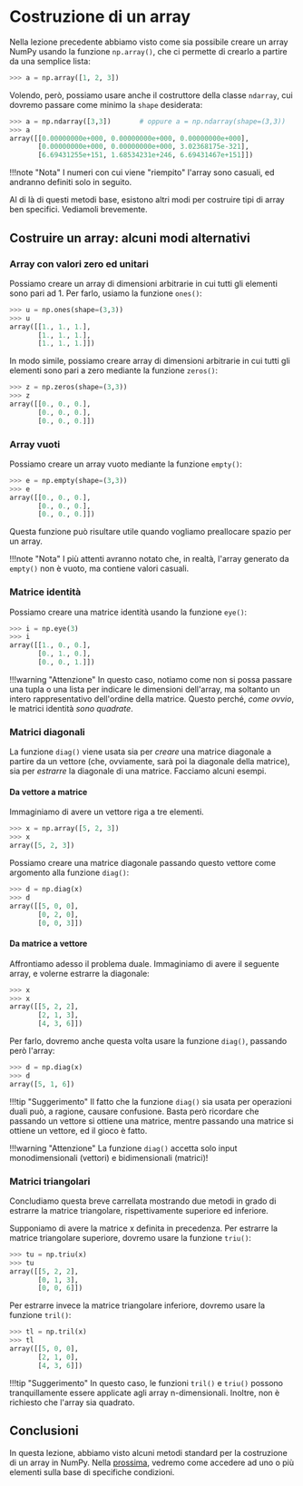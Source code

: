 # Costruzione di un array

Nella lezione precedente abbiamo visto come sia possibile creare un array NumPy usando la funzione `np.array()`, che ci permette di crearlo a partire da una semplice lista:

```py
>>> a = np.array([1, 2, 3])
```

Volendo, però, possiamo usare anche il costruttore della classe `ndarray`, cui dovremo passare come minimo la `shape` desiderata:

```py
>>> a = np.ndarray([3,3])       # oppure a = np.ndarray(shape=(3,3))
>>> a
array([[0.00000000e+000, 0.00000000e+000, 0.00000000e+000],
       [0.00000000e+000, 0.00000000e+000, 3.02368175e-321],
       [6.69431255e+151, 1.68534231e+246, 6.69431467e+151]])
```

!!!note "Nota"
    I numeri con cui viene "riempito" l'array sono casuali, ed andranno definiti solo in seguito.

Al di là di questi metodi base, esistono altri modi per costruire tipi di array ben specifici. Vediamoli brevemente.

## Costruire un array: alcuni modi alternativi

### Array con valori zero ed unitari

Possiamo creare un array di dimensioni arbitrarie in cui tutti gli elementi sono pari ad 1. Per farlo, usiamo la funzione `ones()`:

```py
>>> u = np.ones(shape=(3,3))
>>> u
array([[1., 1., 1.],
       [1., 1., 1.],
       [1., 1., 1.]])
```

In modo simile, possiamo creare array di dimensioni arbitrarie in cui tutti gli elementi sono pari a zero mediante la funzione `zeros()`:

```py
>>> z = np.zeros(shape=(3,3))
>>> z
array([[0., 0., 0.],
       [0., 0., 0.],
       [0., 0., 0.]])
```

### Array vuoti

Possiamo creare un array vuoto mediante la funzione `empty()`:

```py
>>> e = np.empty(shape=(3,3))
>>> e
array([[0., 0., 0.],
       [0., 0., 0.],
       [0., 0., 0.]])
```

Questa funzione può risultare utile quando vogliamo preallocare spazio per un array.

!!!note "Nota"
    I più attenti avranno notato che, in realtà, l'array generato da `empty()` non è vuoto, ma contiene valori casuali.

### Matrice identità

Possiamo creare una matrice identità usando la funzione `eye()`:

```py
>>> i = np.eye(3)
>>> i
array([[1., 0., 0.],
       [0., 1., 0.],
       [0., 0., 1.]])
```

!!!warning "Attenzione" 
    In questo caso, notiamo come non si possa passare una tupla o una lista per indicare le dimensioni dell'array, ma soltanto un intero rappresentativo dell'ordine della matrice. Questo perché, *come ovvio*, le matrici identità *sono quadrate*.

### Matrici diagonali

La funzione `diag()` viene usata sia per *creare* una matrice diagonale a partire da un vettore (che, ovviamente, sarà poi la diagonale della matrice), sia per *estrarre* la diagonale di una matrice. Facciamo alcuni esempi.

#### Da vettore a matrice

Immaginiamo di avere un vettore riga a tre elementi.

```py
>>> x = np.array([5, 2, 3])
>>> x
array([5, 2, 3])
```

Possiamo creare una matrice diagonale passando questo vettore come argomento alla funzione `diag()`:

```py
>>> d = np.diag(x)
>>> d
array([[5, 0, 0],
       [0, 2, 0],
       [0, 0, 3]])
```

#### Da matrice a vettore

Affrontiamo adesso il problema duale. Immaginiamo di avere il seguente array, e volerne estrarre la diagonale:

```py
>>> x
>>> x
array([[5, 2, 2],
       [2, 1, 3],
       [4, 3, 6]])
```

Per farlo, dovremo anche questa volta usare la funzione `diag()`, passando però l'array:

```py
>>> d = np.diag(x)
>>> d
array([5, 1, 6])
```

!!!tip "Suggerimento"
    Il fatto che la funzione `diag()` sia usata per operazioni duali può, a ragione, causare confusione. Basta però ricordare che passando un vettore si ottiene una matrice, mentre passando una matrice si ottiene un vettore, ed il gioco è fatto.

!!!warning "Attenzione"
    La funzione `diag()` accetta solo input monodimensionali (vettori) e bidimensionali (matrici)!

### Matrici triangolari

Concludiamo questa breve carrellata mostrando due metodi in grado di estrarre la matrice triangolare, rispettivamente superiore ed inferiore.

Supponiamo di avere la matrice x definita in precedenza. Per estrarre la matrice triangolare superiore, dovremo usare la funzione `triu()`:

```py
>>> tu = np.triu(x)
>>> tu
array([[5, 2, 2],
       [0, 1, 3],
       [0, 0, 6]])
```

Per estrarre invece la matrice triangolare inferiore, dovremo usare la funzione `tril()`:

```py
>>> tl = np.tril(x)
>>> tl
array([[5, 0, 0],
       [2, 1, 0],
       [4, 3, 6]])
```

!!!tip "Suggerimento"
    In questo caso, le funzioni `tril()` e `triu()` possono tranquillamente essere applicate agli array n-dimensionali. Inoltre, non è richiesto che l'array sia quadrato.

## Conclusioni

In questa lezione, abbiamo visto alcuni metodi standard per la costruzione di un array in NumPy. Nella [prossima](./04_indicizzazione.md), vedremo come accedere ad uno o più elementi sulla base di specifiche condizioni.
